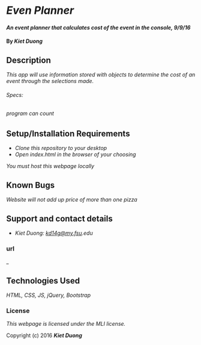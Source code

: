 # _Even Planner_

#### _An event planner that calculates cost of the event in the console, 9/9/16_

#### By _**Kiet Duong**_

## Description

_This app will use information stored with objects to determine the cost of an event through the selections made._

###### Specs:

###### program can count 




## Setup/Installation Requirements

* _Clone this repository to your desktop_
* _Open index.html in the browser of your choosing_

_You must host this webpage locally_

## Known Bugs

_Website will not add up price of more than one pizza_

## Support and contact details

* _Kiet Duong: kd14g@my.fsu.edu_

### url
_

## Technologies Used

_HTML,
CSS,
JS,
jQuery,
Bootstrap_

### License

*This webpage is licensed under the MLI license.*

Copyright (c) 2016 **_Kiet Duong_**
